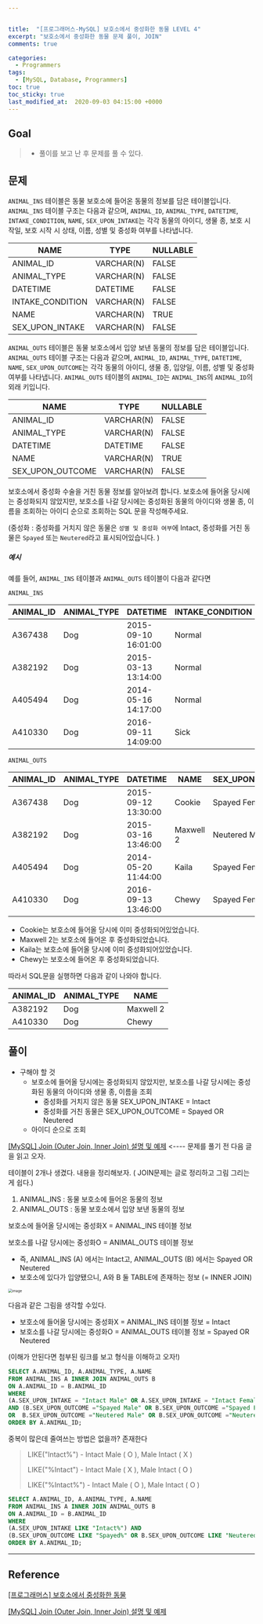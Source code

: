 ```yaml
---


title:  "[프로그래머스-MySQL] 보호소에서 중성화한 동물 LEVEL 4"
excerpt: "보호소에서 중성화한 동물 문제 풀이, JOIN"
comments: true

categories:
  - Programmers
tags: 
  - [MySQL, Database, Programmers]
toc: true
toc_sticky: true
last_modified_at:  2020-09-03 04:15:00 +0000
---
```


## Goal

> - 풀이를 보고 난 후 문제를 풀 수 있다.

## 문제

`ANIMAL_INS` 테이블은 동물 보호소에 들어온 동물의 정보를 담은 테이블입니다. `ANIMAL_INS` 테이블 구조는 다음과 같으며, `ANIMAL_ID`, `ANIMAL_TYPE`, `DATETIME`, `INTAKE_CONDITION`, `NAME`, `SEX_UPON_INTAKE`는 각각 동물의 아이디, 생물 종, 보호 시작일, 보호 시작 시 상태, 이름, 성별 및 중성화 여부를 나타냅니다.

| NAME             | TYPE       | NULLABLE |
| ---------------- | ---------- | -------- |
| ANIMAL_ID        | VARCHAR(N) | FALSE    |
| ANIMAL_TYPE      | VARCHAR(N) | FALSE    |
| DATETIME         | DATETIME   | FALSE    |
| INTAKE_CONDITION | VARCHAR(N) | FALSE    |
| NAME             | VARCHAR(N) | TRUE     |
| SEX_UPON_INTAKE  | VARCHAR(N) | FALSE    |

`ANIMAL_OUTS` 테이블은 동물 보호소에서 입양 보낸 동물의 정보를 담은 테이블입니다. `ANIMAL_OUTS` 테이블 구조는 다음과 같으며, `ANIMAL_ID`, `ANIMAL_TYPE`, `DATETIME`, `NAME`, `SEX_UPON_OUTCOME`는 각각 동물의 아이디, 생물 종, 입양일, 이름, 성별 및 중성화 여부를 나타냅니다. `ANIMAL_OUTS` 테이블의 `ANIMAL_ID`는 `ANIMAL_INS`의 `ANIMAL_ID`의 외래 키입니다.

| NAME             | TYPE       | NULLABLE |
| ---------------- | ---------- | -------- |
| ANIMAL_ID        | VARCHAR(N) | FALSE    |
| ANIMAL_TYPE      | VARCHAR(N) | FALSE    |
| DATETIME         | DATETIME   | FALSE    |
| NAME             | VARCHAR(N) | TRUE     |
| SEX_UPON_OUTCOME | VARCHAR(N) | FALSE    |

보호소에서 중성화 수술을 거친 동물 정보를 알아보려 합니다. 보호소에 들어올 당시에는 중성화되지 않았지만, 보호소를 나갈 당시에는 중성화된 동물의 아이디와 생물 종, 이름을 조회하는 아이디 순으로 조회하는 SQL 문을 작성해주세요.

(중성화 : 중성화를 거치지 않은 동물은 `성별 및 중성화 여부`에 Intact, 중성화를 거친 동물은 `Spayed` 또는 `Neutered`라고 표시되어있습니다. )

##### 예시

예를 들어, `ANIMAL_INS` 테이블과 `ANIMAL_OUTS` 테이블이 다음과 같다면

```
ANIMAL_INS
```

| ANIMAL_ID | ANIMAL_TYPE | DATETIME            | INTAKE_CONDITION | NAME      | SEX_UPON_INTAKE |
| --------- | ----------- | ------------------- | ---------------- | --------- | --------------- |
| A367438   | Dog         | 2015-09-10 16:01:00 | Normal           | Cookie    | Spayed Female   |
| A382192   | Dog         | 2015-03-13 13:14:00 | Normal           | Maxwell 2 | Intact Male     |
| A405494   | Dog         | 2014-05-16 14:17:00 | Normal           | Kaila     | Spayed Female   |
| A410330   | Dog         | 2016-09-11 14:09:00 | Sick             | Chewy     | Intact Female   |

```
ANIMAL_OUTS
```

| ANIMAL_ID | ANIMAL_TYPE | DATETIME            | NAME      | SEX_UPON_OUTCOME |
| --------- | ----------- | ------------------- | --------- | ---------------- |
| A367438   | Dog         | 2015-09-12 13:30:00 | Cookie    | Spayed Female    |
| A382192   | Dog         | 2015-03-16 13:46:00 | Maxwell 2 | Neutered Male    |
| A405494   | Dog         | 2014-05-20 11:44:00 | Kaila     | Spayed Female    |
| A410330   | Dog         | 2016-09-13 13:46:00 | Chewy     | Spayed Female    |

- Cookie는 보호소에 들어올 당시에 이미 중성화되어있었습니다.
- Maxwell 2는 보호소에 들어온 후 중성화되었습니다.
- Kaila는 보호소에 들어올 당시에 이미 중성화되어있었습니다.
- Chewy는 보호소에 들어온 후 중성화되었습니다.

따라서 SQL문을 실행하면 다음과 같이 나와야 합니다.

| ANIMAL_ID | ANIMAL_TYPE | NAME      |
| --------- | ----------- | --------- |
| A382192   | Dog         | Maxwell 2 |
| A410330   | Dog         | Chewy     |

## 풀이

- 구해야 할 것  
  -   보호소에 들어올 당시에는 중성화되지 않았지만, 보호소를 나갈 당시에는 중성화된 동물의 아이디와 생물 종, 이름을 조회
      -   중성화를 거치지 않은 동물 SEX_UPON_INTAKE =  Intact 
      -   중성화를 거친 동물은 SEX_UPON_OUTCOME =  Spayed OR Neutered 
  -   아이디 순으로 조회

[[MySQL] Join (Outer Join, Inner Join) 설명 및 예제](https://chlgpdus921.github.io/mysql/MySQL-JOIN/)   <---- 문제를 풀기 전 다음 글을 읽고 오자.



테이블이 2개나 생겼다. 내용을 정리해보자. ( JOIN문제는 글로 정리하고 그림 그리는게 쉽다.)

1. ANIMAL_INS : 동물 보호소에 들어온 동물의 정보
2. ANIMAL_OUTS : 동물 보호소에서 입양 보낸 동물의 정보

보호소에 들어올 당시에는 중성화X  = ANIMAL_INS  테이블 정보

보호소를 나갈 당시에는 중성화O  = ANIMAL_OUTS 테이블 정보

- 즉, ANIMAL_INS (A) 에서는 Intact고, ANIMAL_OUTS (B) 에서는 Spayed OR Neutered 
- 보호소에 있다가 입양됐으니, A와 B 둘 TABLE에 존재하는 정보 (= INNER JOIN)



<img src="https://user-images.githubusercontent.com/32683894/91835533-7de1a700-ec84-11ea-9435-2d0c66b2ed5d.png" alt="image" style="zoom:50%;" />

다음과 같은 그림을 생각할 수있다.

- 보호소에 들어올 당시에는 중성화X  = ANIMAL_INS  테이블 정보 = Intact
- 보호소를 나갈 당시에는 중성화O  = ANIMAL_OUTS 테이블 정보 = Spayed OR Neutered 

(이해가 안된다면 첨부된 링크를 보고 형식을 이해하고 오자!)

```sql
SELECT A.ANIMAL_ID, A.ANIMAL_TYPE, A.NAME 
FROM ANIMAL_INS A INNER JOIN ANIMAL_OUTS B
ON A.ANIMAL_ID = B.ANIMAL_ID
WHERE 
(A.SEX_UPON_INTAKE = "Intact Male" OR A.SEX_UPON_INTAKE = "Intact Female" )
AND (B.SEX_UPON_OUTCOME ="Spayed Male" OR B.SEX_UPON_OUTCOME ="Spayed Female" 
OR  B.SEX_UPON_OUTCOME ="Neutered Male" OR B.SEX_UPON_OUTCOME ="Neutered Female" )
ORDER BY A.ANIMAL_ID;
```

중복이 많은데 줄여쓰는 방법은 없을까? 존재한다 

> LIKE("Intact%") - Intact Male ( O ), Male Intact ( X )
>
> LIKE("%Intact") - Intact Male ( X ), Male Intact ( O )
>
> LIKE("%Intact%") - Intact Male ( O ), Male Intact ( O )

```sql
SELECT A.ANIMAL_ID, A.ANIMAL_TYPE, A.NAME 
FROM ANIMAL_INS A INNER JOIN ANIMAL_OUTS B
ON A.ANIMAL_ID = B.ANIMAL_ID
WHERE 
(A.SEX_UPON_INTAKE LIKE "Intact%") AND 
(B.SEX_UPON_OUTCOME LIKE "Spayed%" OR B.SEX_UPON_OUTCOME LIKE "Neutered%")
ORDER BY A.ANIMAL_ID;
```



---

## Reference

[[프로그래머스] 보호소에서 중성화한 동물](https://programmers.co.kr/learn/courses/30/lessons/59044)

[[MySQL] Join (Outer Join, Inner Join) 설명 및 예제](https://chlgpdus921.github.io/mysql/MySQL-JOIN/)

